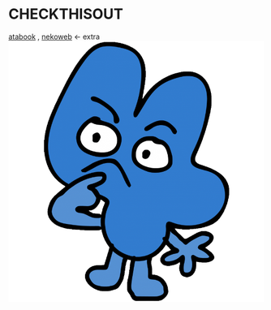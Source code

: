 # CHECKTHISOUT
[atabook](https://ryon.atabook.org/) , [nekoweb](https://ryon.nekoweb.org/) ← extra
![image alt](https://github.com/V1rusXH4v0c/HAVEALOOK/blob/6ae2f4ae320c738eefcbcd09d3c0a49bdc51ab67/Four-Bfb.png)
